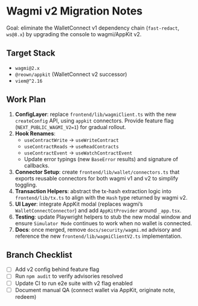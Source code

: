 # Wagmi v2 Migration Notes

Goal: eliminate the WalletConnect v1 dependency chain (`fast-redact`, `ws@8.x`) by upgrading the console to wagmi/AppKit v2.

## Target Stack
- `wagmi@2.x`
- `@reown/appkit` (WalletConnect v2 successor)
- `viem@^2.16`

## Work Plan
1. **ConfigLayer**: replace `frontend/lib/wagmiClient.ts` with the new `createConfig` API, using `appkit` connectors. Provide feature flag (`NEXT_PUBLIC_WAGMI_V2=1`) for gradual rollout.
2. **Hook Renames**:
   - `useContractWrite` → `useWriteContract`
   - `useContractReads` → `useReadContracts`
   - `useContractEvent` → `useWatchContractEvent`
   - Update error typings (new `BaseError` results) and signature of callbacks.
3. **Connector Setup**: create `frontend/lib/wallet/connectors.ts` that exports reusable connectors for both wagmi v1 and v2 to simplify toggling.
4. **Transaction Helpers**: abstract the tx-hash extraction logic into `frontend/lib/tx.ts` to align with the `Hash` type returned by wagmi v2.
5. **UI Layer**: integrate AppKit modal (replaces wagmi’s `WalletConnectConnector`) and add `AppKitProvider` around `_app.tsx`.
6. **Testing**: update Playwright helpers to stub the new modal window and ensure `Simulator Mode` continues to work when no wallet is connected.
7. **Docs**: once merged, remove `docs/security/wagmi.md` advisory and reference the new `frontend/lib/wagmiClientV2.ts` implementation.

## Branch Checklist
- [ ] Add v2 config behind feature flag
- [ ] Run `npm audit` to verify advisories resolved
- [ ] Update CI to run e2e suite with v2 flag enabled
- [ ] Document manual QA (connect wallet via AppKit, originate note, redeem)
